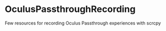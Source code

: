 # OculusPassthroughRecording
Few resources for recording Oculus Passthrough experiences with scrcpy
